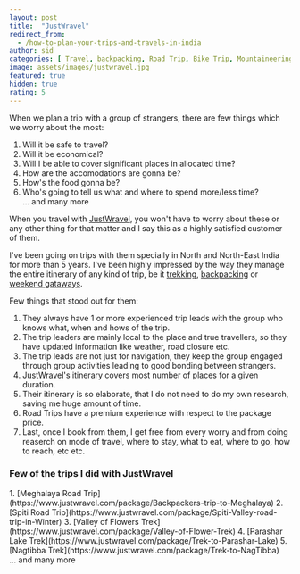 ```yaml
---
layout: post
title:  "JustWravel"
redirect_from:
  - /how-to-plan-your-trips-and-travels-in-india
author: sid
categories: [ Travel, backpacking, Road Trip, Bike Trip, Mountaineering, Trekking, Weekend Gataways ]
image: assets/images/justwravel.jpg
featured: true
hidden: true
rating: 5
---
```


When we plan a trip with a group of strangers, there are few things which we worry about the most:
1. Will it be safe to travel?
2. Will it be economical?
3. Will I be able to cover significant places in allocated time?
4. How are the accomodations are gonna be?
5. How's the food gonna be?
6. Who's going to tell us what and where to spend more/less time?
<br/>... and many more

When you travel with [JustWravel](https://www.justwravel.com/), you won't have to worry about these or any other thing for that matter and I say this as a highly satisfied customer of them.

I've been going on trips with them specially in North and North-East India for more than 5 years. I've been highly impressed by the way they manage the entire itinerary of any kind of trip, be it [trekking](https://www.justwravel.com/treks), [backpacking](https://www.justwravel.com/backpacking-trips) or [weekend gataways](https://www.justwravel.com/weekend-getaways).

Few things that stood out for them:
1. They always have 1 or more experienced trip leads with the group who knows what, when and hows of the trip. 
2. The trip leaders are mainly local to the place and true travellers, so they have updated information like weather, road closure etc.
3. The trip leads are not just for navigation, they keep the group engaged through group activities leading to good bonding between strangers. 
4. [JustWravel](https://www.justwravel.com/)'s itinerary covers most number of places for a given duration.
5. Their itinerary is so elaborate, that I do not need to do my own research, saving me huge amount of time.
6. Road Trips have a premium experience with respect to the package price.
7. Last, once I book from them, I get free from every worry and from doing reaserch on mode of travel, where to stay, what to eat, where to go, how to reach, etc etc.

<h3>Few of the trips I did with JustWravel</h3>
1. [Meghalaya Road Trip](https://www.justwravel.com/package/Backpackers-trip-to-Meghalaya)
2. [Spiti Road Trip](https://www.justwravel.com/package/Spiti-Valley-road-trip-in-Winter)
3. [Valley of Flowers Trek](https://www.justwravel.com/package/Valley-of-Flower-Trek)
4. [Parashar Lake Trek](https://www.justwravel.com/package/Trek-to-Parashar-Lake)
5. [Nagtibba Trek](https://www.justwravel.com/package/Trek-to-NagTibba)
<br/>... and many more
